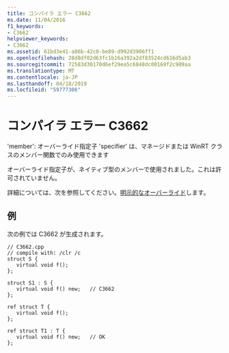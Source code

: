 ```yaml
---
title: コンパイラ エラー C3662
ms.date: 11/04/2016
f1_keywords:
- C3662
helpviewer_keywords:
- C3662
ms.assetid: 61bd3e41-a86b-42c0-be89-d992d3906ff1
ms.openlocfilehash: 28d8df02d63fc1b16a392a2df83524cd616d5ab3
ms.sourcegitcommit: 72583d30170d6ef29ea5c6848dc00169f2c909aa
ms.translationtype: MT
ms.contentlocale: ja-JP
ms.lasthandoff: 04/18/2019
ms.locfileid: "59777306"
---
```

# <a name="compiler-error-c3662"></a>コンパイラ エラー C3662

'member': オーバーライド指定子 'specifier' は、マネージドまたは WinRT クラスのメンバー関数でのみ使用できます

オーバーライド指定子が、ネイティブ型のメンバーで使用されました。これは許可されていません。

詳細については、次を参照してください。[明示的なオーバーライド](../../extensions/explicit-overrides-cpp-component-extensions.md)します。

## <a name="example"></a>例

次の例では C3662 が生成されます。

```
// C3662.cpp
// compile with: /clr /c
struct S {
   virtual void f();
};

struct S1 : S {
   virtual void f() new;   // C3662
};

ref struct T {
   virtual void f();
};

ref struct T1 : T {
   virtual void f() new;   // OK
};
```